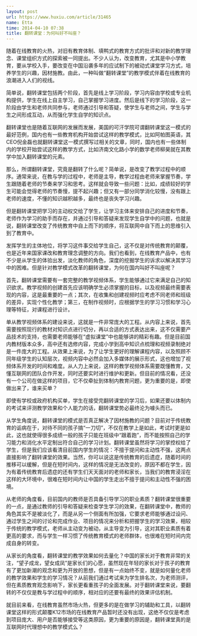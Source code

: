 ```yaml
---
layout: post
url: https://www.huxiu.com/article/31465
name: Etta
time: 2014-04-10 07:38
title: 翻转课堂：为何叫好不叫座？
---
```

随着在线教育的火热，对旧有教育体制、填鸭式的教育方式的批评和对新的教学理念、课堂组织方式的探索被一同提出。不少人认为，改变教育，尤其是中小学教育，要从学校入手，要改变在中国沿袭多年的应试制下的被动式课堂学习方式，培养学生的兴趣，因材施教。由此，一种叫做“翻转课堂”的教学模式伴着在线教育的浪潮进入人们的视线。

简单说，翻转课堂包括两个阶段，首先是线上学习阶段，学习内容由学校或专业机构提供，学生在线上自主学习，自己掌握学习进度。然后是线下的学习阶段，这一阶段由学生和老师共同参与，老师通过引导和答疑，使学生与老师之间，学生与学生之间形成互动，从而强化学生自学的知识点。

翻转课堂也是随着互联网的发展而发展，美国的可汗学院可谓翻转课堂这一模式的最好范例，国内也有一些教育机构开始尝试这样的教学模式，比如阿帕图英语，其CEO倪金磊也就翻转课堂这一模式撰写过相关的文章，同时，国内也有一些体制内的学校开始尝试这样的教学方式，比如济南文化路小学的数学老师柳昊就在其教学中加入翻转课堂的元素。

那么，所谓翻转课堂，究竟是翻转了什么呢？简单说，是改变了教学过程中的顺序。通常来说，在教与学的过程中，老师是主导，教学过程由老师来掌握节奏，学生跟随着老师的节奏来学习和思考。这样就会导致一些问题：比如，成绩较好的学生可能会觉得老师的节奏慢，提不起兴趣；但又有一部分同学消化较慢，没有跟上老师的速度，不懂的知识越积越多，最终也是丧失学习兴趣。

但是翻转课堂把学习的主动权交给了学生，让学习主体来安排自己的进度和节奏，老师作为学习的助手而存在，并通过引导和答疑来发现学生自学中的问题，也就是说，翻转课堂改变了传统教育中自上而下的顺序，将互联网中自下而上的思维引入到了教育中。

发挥学生的主体地位，将学习这件事交给学生自己，这不仅是对传统教育的颠覆，也是近年来国家课改和教育理念调整的方向。我们也看到，在线教育产品中，也有不少是从学生的体验出发，淡化教师的角色，深度的挖掘学生的诉求以解决其学习中的困难。但是针对教学模式改革的翻转课堂，为何在国内叫好不叫座呢？

首先，翻转课堂需要有一套完整的教学视频体系，学生能够通过它来满足自己的知识欲求。教学视频的创建首先应该明确学生必须掌握的目标，以及视频最终需要表现的内容，这是最重要的一点；其次，在收集和创建视频时应考虑不同老师和班级的差异，实现个性化教学；第三，在制作视频时，应根据学生的学习习惯和学习心理等特征，对课程进行设计。

单从教学视频体系的建设来说，这就是一件非常庞大的工程。从内容上来说，首先需要按照现行的教材对知识点进行切分，再以合适的方式表达出来，这不仅需要产品技术的支持，也需要老师能够在“虚拟课堂”中也能够讲的精彩有趣。但是目前国内教材版本众多，高中还有选修内容，完成小学到高中知识点梳理和视频录制绝对是一件庞大的工程。从效果上来说，为了让学生更好的理解课程内容，以及照顾不同年级学生的认知层次，视频内容中必然会加入多媒体的展示形式，这也增加了视频体系开发的时间和难度。从人力上来说，这样的教学视频体系需要既懂教育，又懂互联网的团队合作开发，同时还要实时进行维护和更新。但目前的情况看，还没有一个公司在做这样的项目，它不仅牵扯到体制内教育问题，更为重要的是，即使做出来了，谁来买单？

即使有学校或政府机构买单，学生在接受完翻转课堂的学习后，如果还要以体制内的考试来评测教学效果和个人能力的话，翻转课堂势必最终沦为噱头而已。

从学生角度说，翻转课堂的模式是否真正解决了因材施教的问题？目前对于传统教育的诟病在于，对待不同的孩子搞“一刀切”，不仅在教学上是如此，考试时更是如此，这也就使得很多成绩一般的孩子只能在班级中“跟着跑”，而不能按照自己的学习能力和消化水平定制出符合自己的学习计划。翻转课堂虽然将学习的掌控权给了学生，但是我们应该看清目前国内学生的情况：不擅于提问和主动性不强，这两点直接影响了翻转课堂的效果。当然，你可以说这是传统教育的后遗症，随着时间的推移可以缓解，但是在短时间内，这样的情况是无法改变的，原因不都在学生，因为有着传统教育后遗症的还有学生们天天面对的老师和家长，当我们的教育浸淫在这样的大环境中，很难在短时间内让中国的学生走出不擅于提问和主动性不强的困境。

从老师的角度看，目前国内的教师是否具备引导学习的职业素质？翻转课堂很重要的一点，是通过教师的引导和答疑来检查学生学习的效果，在翻转课堂中，教师的角色其实不是被淡化了，而是从另一个侧面有所加强，它要求老师能够通过设问、通过学生之间的讨论和完成作业、项目的情况来分析和把握学生的学习效果，相较于传统的教学模式，老师从主动变为被动，从主导变为引导，这对其职业素质有着更高的要求，而与学生一样习惯了传统教育模式的老师群体，也很难在短时间内完成自身的转变。

从家长的角度看，翻转课堂的教学效果如何去量化？中国的家长对于教育非常的关注，“望子成龙，望女成凤”是家长们的心愿，虽然现在年轻的家长对于孩子的教育有了更加新潮的观念和更为开放的思想，但是有一点始终不变，就是如何量化老师的教学效果和学生的学习情况？从前我们通过考试来为学生排名次，为老师测评，但在素质教育观念影响下，家长更看重孩子的全面发展。对于翻转课堂来说，要翻转的不仅仅是教与学过程中的顺序，相对应的还要有最终的效果评估机制。

就目前来看，在线教育虽然市场火热，但更多的是在做学习的辅助和工具，以翻转课堂这样的形式颠覆K12市场的在线教育产品暂时还没有出现，这绝不仅仅是考虑到项目庞大、用户是否能够接受等这类原因，更为重要的原因是，翻转课堂真的是互联网时代理想中的教学模式么？

